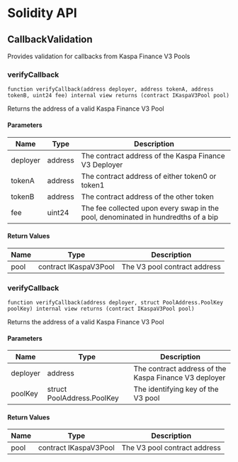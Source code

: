 # Solidity API

## CallbackValidation

Provides validation for callbacks from Kaspa Finance V3 Pools

### verifyCallback

```solidity
function verifyCallback(address deployer, address tokenA, address tokenB, uint24 fee) internal view returns (contract IKaspaV3Pool pool)
```

Returns the address of a valid Kaspa Finance V3 Pool

#### Parameters

| Name | Type | Description |
| ---- | ---- | ----------- |
| deployer | address | The contract address of the Kaspa Finance V3 Deployer |
| tokenA | address | The contract address of either token0 or token1 |
| tokenB | address | The contract address of the other token |
| fee | uint24 | The fee collected upon every swap in the pool, denominated in hundredths of a bip |

#### Return Values

| Name | Type | Description |
| ---- | ---- | ----------- |
| pool | contract IKaspaV3Pool | The V3 pool contract address |

### verifyCallback

```solidity
function verifyCallback(address deployer, struct PoolAddress.PoolKey poolKey) internal view returns (contract IKaspaV3Pool pool)
```

Returns the address of a valid Kaspa Finance V3 Pool

#### Parameters

| Name | Type | Description |
| ---- | ---- | ----------- |
| deployer | address | The contract address of the Kaspa Finance V3 deployer |
| poolKey | struct PoolAddress.PoolKey | The identifying key of the V3 pool |

#### Return Values

| Name | Type | Description |
| ---- | ---- | ----------- |
| pool | contract IKaspaV3Pool | The V3 pool contract address |

